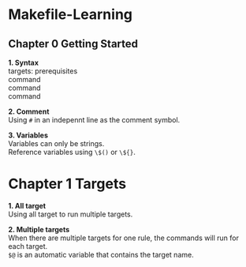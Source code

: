 # Makefile-Learning  

## Chapter 0 Getting Started  
**1. Syntax**  
targets: prerequisites  
   command  
   command  
   command  

**2. Comment**  
Using `#` in an indepennt line as the comment symbol.  

**3. Variables**  
Variables can only be strings.  
Reference variables using `\$()` or `\${}`.

# Chapter 1 Targets
**1. All target**  
Using all target to run multiple targets.  

**2. Multiple targets**  
When there are multiple targets for one rule, the commands will run for each target.  
`$@` is an automatic variable that contains the target name.  